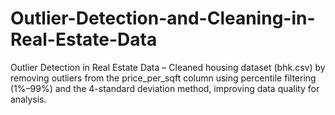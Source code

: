 # Outlier-Detection-and-Cleaning-in-Real-Estate-Data
Outlier Detection in Real Estate Data – Cleaned housing dataset (bhk.csv) by removing outliers from the price_per_sqft column using percentile filtering (1%–99%) and the 4-standard deviation method, improving data quality for analysis.
